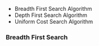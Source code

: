 - Breadth First Search Algorithm
- Depth First Search Algorithm 
- Uniform Cost Search Algorithm

### Breadth First Search
